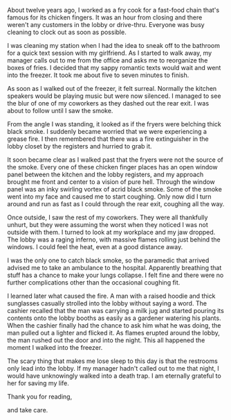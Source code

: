 About twelve years ago, I worked as a fry cook for a fast-food chain that's famous for its chicken fingers. It was an hour from closing and there weren't any customers in the lobby or drive-thru. Everyone was busy cleaning to clock out as soon as possible.

 I was cleaning my station when I had the idea to sneak off to the bathroom for a quick text session with my girlfriend. As I started to walk away, my manager calls out to me from the office and asks me to reorganize the boxes of fries. I decided that my sappy romantic texts would wait and went into the freezer. It took me about five to seven minutes to finish.

As soon as I walked out of the freezer, it felt surreal. Normally the kitchen speakers would be playing music but were now silenced. I managed to see the blur of one of my coworkers as they dashed out the rear exit. I was about to follow until I saw the smoke.

From the angle I was standing, it looked as if the fryers were belching thick black smoke. I suddenly became worried that we were experiencing a grease fire. I then remembered that there was a fire extinguisher in the lobby closet by the registers and hurried to grab it. 

It soon became clear as I walked past that the fryers were not the source of the smoke. Every one of these chicken finger places has an open window panel between the kitchen and the lobby registers, and my approach brought me front and center to a vision of pure hell. Through the window panel was an inky swirling vortex of acrid black smoke. Some of the smoke went into my face and caused me to start coughing. Only now did I turn around and run as fast as I could through the rear exit, coughing all the way. 

Once outside, I saw the rest of my coworkers. They were all thankfully unhurt, but they were assuming the worst when they noticed I was not outside with them. I turned to look at my workplace and my jaw dropped. The lobby was a raging inferno, with massive flames rolling just behind the windows. I could feel the heat, even at a good distance away.

I was the only one to catch black smoke, so the paramedic that arrived advised me to take an ambulance to the hospital. Apparently breathing that stuff has a chance to make your lungs collapse. I felt fine and there were no further complications other than the occasional coughing fit.

I learned later what caused the fire. A man with a raised hoodie and thick sunglasses casually strolled into the lobby without saying a word. The cashier recalled that the man was carrying a milk jug and started pouring its contents onto the lobby booths as easily as a gardener watering his plants. When the cashier finally had the chance to ask him what he was doing, the man pulled out a lighter and flicked it. As flames erupted around the lobby, the man rushed out the door and into the night. This all happened the moment I walked into the freezer. 

The scary thing that makes me lose sleep to this day is that the restrooms only lead into the lobby. If my manager hadn't called out to me that night, I would have unknowingly walked into a death trap. I am eternally grateful to her for saving my life.

Thank you for reading,

and take care.